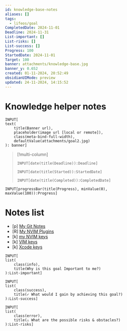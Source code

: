 ```yaml
---
id: knowledge-base-notes
aliases: []
tags:
  - lifeos/goal
CompletedDate: 2024-11-01
Deadline: 2024-11-31
List-important: []
List-risks: []
List-success: []
Progress: 100
StartedDate: 2024-11-01
Target: 100
banner: attachments/knowledge-base.jpg
banner_y: 0.652
created: 01-11-2024, 20:52:49
obsidianUIMode: preview
updated: 24-11-2024, 14:15:52
---
```


#  Knowledge helper notes
```meta-bind
INPUT[
text(
    title(Banner url),
    placeholder(image url [local or remote]),
    class(meta-bind-full-width), 
    defaultValue(attachments/goal2.jpg)
): banner]
```

> [!multi-column]
> ```meta-bind
> INPUT[date(title(Deadline)):Deadline]
> ```
> ```meta-bind
> INPUT[date(title(Started)):StartedDate]
> ```
> ```meta-bind
> INPUT[date(title(Completed)):CompletedDate]
> ```

```meta-bind  
INPUT[progressBar(title(Progress), minValue(0), maxValue(100)):Progress]  
```

# Notes list
- [p] [My Git Notes](my-git-notes.md)
- [R] [My NVIM Plugins](nvim-plugins-info.md)
- [k] [my NVIM keys](keys-my-nvim.md)
- [k] [VIM keys](keys-vim.md)
- [k] [Xcode keys](keys-xcode.md)

```meta-bind
INPUT[
list(
    class(info),
    title(Why is this goal Important to me?)
):List-important]
```

```meta-bind
INPUT[
list(
    class(success), 
    title(✓ What would I gain by achieving this goal?)
):List-success]
```

```meta-bind
INPUT[
list(
    class(error),
    title(⚠ What are the possible risks & obstacles?)
):List-risks]
```

